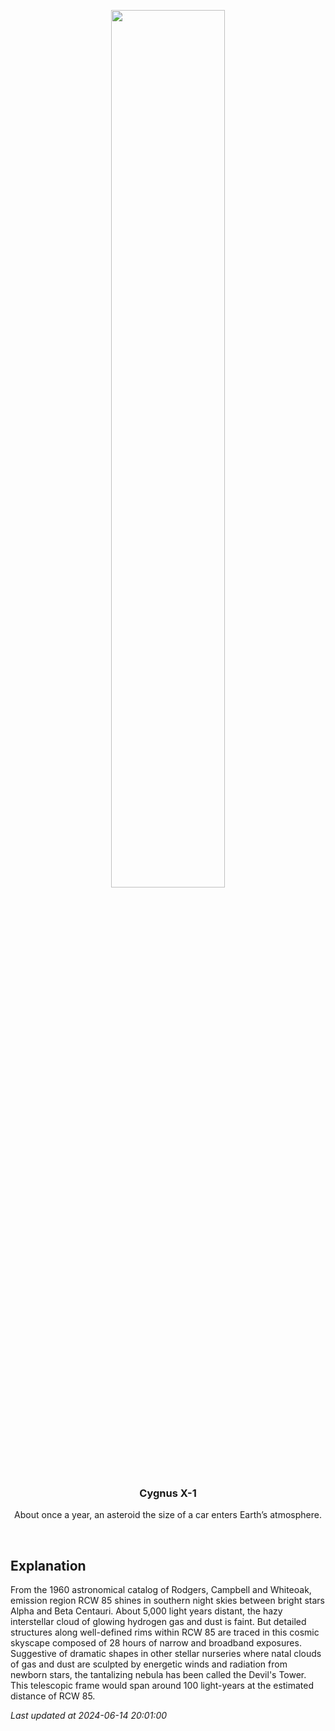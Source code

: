 <p align='center'>
    <img src='https://apod.nasa.gov/apod/image/2406/HaLRGB+v2Pugh1100c.jpg' width='60%' />
    <h3 align="center">Cygnus X-1</h3>
    <p align="center">About once a year, an asteroid the size of a car enters Earth’s atmosphere.</p>
</p>
<br/>

Explanation
--
From the 1960 astronomical catalog of Rodgers, Campbell and Whiteoak, emission region RCW 85 shines in southern night skies between bright stars Alpha and Beta Centauri. About 5,000 light years distant, the hazy interstellar cloud of glowing hydrogen gas and dust is faint. But detailed structures along well-defined rims within RCW 85 are traced in this cosmic skyscape composed of 28 hours of narrow and broadband exposures. Suggestive of dramatic shapes in other stellar nurseries where natal clouds of gas and dust are sculpted by energetic winds and radiation from newborn stars, the tantalizing nebula has been called the Devil's Tower. This telescopic frame would span around 100 light-years at the estimated distance of RCW 85.


*Last updated at 2024-06-14 20:01:00*
